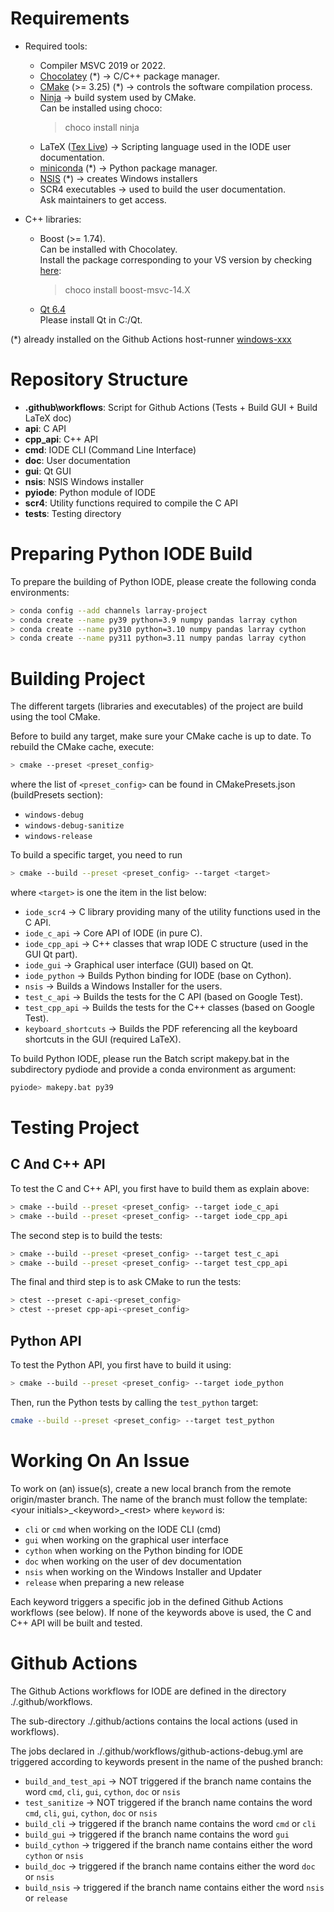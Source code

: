 # Requirements

- Required tools:
  - Compiler MSVC 2019 or 2022.
  - [Chocolatey](https://chocolatey.org/install) (*) -> C/C++ package manager.
  - [CMake](https://cmake.org/download) (>= 3.25) (*) -> controls the software compilation process.
  - [Ninja](https://ninja-build.org/) -> build system used by CMake. 
  <br> Can be installed using choco:
    > choco install ninja
  - LaTeX ([Tex Live](https://www.tug.org/texlive)) -> Scripting language used in the IODE user documentation.
  - [miniconda](https://docs.conda.io/en/latest/miniconda.html) (*) -> Python package manager.
  - [NSIS](https://nsis.sourceforge.io/Download) (*) -> creates Windows installers
  - SCR4 executables -> used to build the user documentation. 
  <br> Ask maintainers to get access.

- C++ libraries:
  - Boost (>= 1.74). 
  <br> Can be installed with Chocolatey. 
  <br> Install the package corresponding to your VS version by checking [here](https://community.chocolatey.org/packages?q=boost):
    > choco install boost-msvc-14.X
  - [Qt 6.4](https://www.qt.io/download)
  <br> Please install Qt in C:/Qt.

(*) already installed on the Github Actions host-runner [windows-xxx](https://docs.github.com/en/actions/using-github-hosted-runners/about-github-hosted-runners#supported-runners-and-hardware-resources)

# Repository Structure

- **.github\workflows**: Script for Github Actions (Tests + Build GUI + Build LaTeX doc)
- **api**: C API
- **cpp_api**: C++ API
- **cmd**: IODE CLI (Command Line Interface)
- **doc**: User documentation
- **gui**: Qt GUI
- **nsis**: NSIS Windows installer
- **pyiode**: Python module of IODE
- **scr4**: Utility functions required to compile the C API
- **tests**: Testing directory

# Preparing Python IODE Build

To prepare the building of Python IODE, please create the following conda environments:
```bash
> conda config --add channels larray-project
> conda create --name py39 python=3.9 numpy pandas larray cython
> conda create --name py310 python=3.10 numpy pandas larray cython
> conda create --name py311 python=3.11 numpy pandas larray cython
```

# Building Project

The different targets (libraries and executables) of the project are build using the tool CMake.

Before to build any target, make sure your CMake cache is up to date.
To rebuild the CMake cache, execute:
```bash
> cmake --preset <preset_config>
```
where the list of `<preset_config>` can be found in CMakePresets.json (buildPresets section):
- `windows-debug`
- `windows-debug-sanitize`
- `windows-release`

To build a specific target, you need to run
```bash
> cmake --build --preset <preset_config> --target <target>
```
where `<target>` is one the item in the list below:
- `iode_scr4`    -> C library providing many of the utility functions used in the C API.
- `iode_c_api`   -> Core API of IODE (in pure C).
- `iode_cpp_api` -> C++ classes that wrap IODE C structure (used in the GUI Qt part).
- `iode_gui`     -> Graphical user interface (GUI) based on Qt.
- `iode_python`  -> Builds Python binding for IODE (base on Cython).
- `nsis`         -> Builds a Windows Installer for the users.
- `test_c_api`   -> Builds the tests for the C API (based on Google Test).
- `test_cpp_api` -> Builds the tests for the C++ classes (based on Google Test).
- `keyboard_shortcuts` -> Builds the PDF referencing all the keyboard shortcuts in the GUI (required LaTeX).

To build Python IODE, please run the Batch script makepy.bat in the subdirectory pydiode 
and provide a conda environment as argument:
```bash
pyiode> makepy.bat py39 
```

# Testing Project

## C And C++ API

To test the C and C++ API, you first have to build them as explain above:
```bash
> cmake --build --preset <preset_config> --target iode_c_api
> cmake --build --preset <preset_config> --target iode_cpp_api
```

The second step is to build the tests:
```bash
> cmake --build --preset <preset_config> --target test_c_api
> cmake --build --preset <preset_config> --target test_cpp_api
```

The final and third step is to ask CMake to run the tests:
```bash
> ctest --preset c-api-<preset_config>
> ctest --preset cpp-api-<preset_config>
```

## Python API

To test the Python API, you first have to build it using:
```bash
> cmake --build --preset <preset_config> --target iode_python
```

Then, run the Python tests by calling the `test_python` target:
```bash
cmake --build --preset <preset_config> --target test_python
```

# Working On An Issue

To work on (an) issue(s), create a new local branch from the remote origin/master branch.
The name of the branch must follow the template: \<your initials\>\_\<keyword\>\_\<rest\> 
where `keyword` is:
- `cli` or `cmd` when working on the IODE CLI (cmd)
- `gui` when working on the graphical user interface
- `cython` when working on the Python binding for IODE
- `doc` when working on the user of dev documentation
- `nsis` when working on the Windows Installer and Updater
- `release` when preparing a new release 

Each keyword triggers a specific job in the defined Github Actions workflows (see below).
If none of the keywords above is used, the C and C++ API will be built and tested.

# Github Actions

The Github Actions workflows for IODE are defined in the directory ./.github/workflows.

The sub-directory ./.github/actions contains the local actions (used in workflows).

The jobs declared in ./.github/workflows/github-actions-debug.yml are triggered according to keywords present 
in the name of the pushed branch:
- `build_and_test_api`  -> NOT triggered if the branch name contains the word `cmd`, `cli`, `gui`, `cython`, `doc` or `nsis`
- `test_sanitize`       -> NOT triggered if the branch name contains the word `cmd`, `cli`, `gui`, `cython`, `doc` or `nsis`
- `build_cli`           -> triggered if the branch name contains the word `cmd` or `cli`
- `build_gui`           -> triggered if the branch name contains the word `gui`
- `build_cython`        -> triggered if the branch name contains either the word `cython` or `nsis`
- `build_doc`           -> triggered if the branch name contains either the word `doc` or `nsis`
- `build_nsis`          -> triggered if the branch name contains either the word `nsis` or `release`
